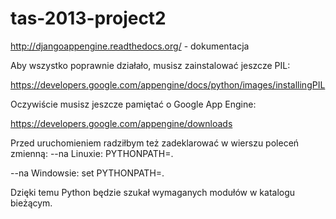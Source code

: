 tas-2013-project2
=================

http://djangoappengine.readthedocs.org/ - dokumentacja

Aby wszystko poprawnie działało, musisz zainstalować jeszcze PIL:

https://developers.google.com/appengine/docs/python/images/installingPIL

Oczywiście musisz jeszcze pamiętać o Google App Engine:

https://developers.google.com/appengine/downloads


Przed uruchomieniem radziłbym też zadeklarować w wierszu poleceń zmienną:
--na Linuxie:
PYTHONPATH=.

--na Windowsie:
set PYTHONPATH=.

Dzięki temu Python będzie szukał wymaganych modułów w katalogu bieżącym.
